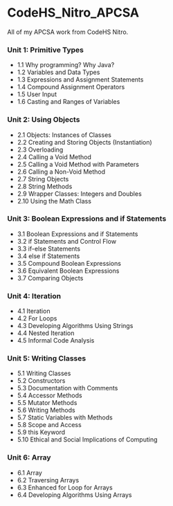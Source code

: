 # CodeHS_Nitro_APCSA
All of my APCSA work from CodeHS Nitro.

### Unit 1: Primitive Types
 - 1.1 Why programming? Why Java?
 - 1.2 Variables and Data Types
 - 1.3 Expressions and Assignment Statements
 - 1.4 Compound Assignment Operators
 - 1.5 User Input
 - 1.6 Casting and Ranges of Variables

### Unit 2: Using Objects
 - 2.1 Objects: Instances of Classes
 - 2.2 Creating and Storing Objects (Instantiation)
 - 2.3 Overloading
 - 2.4 Calling a Void Method
 - 2.5 Calling a Void Method with Parameters
 - 2.6 Calling a Non-Void Method
 - 2.7 String Objects
 - 2.8 String Methods
 - 2.9 Wrapper Classes: Integers and Doubles
 - 2.10 Using the Math Class

### Unit 3: Boolean Expressions and if Statements
 - 3.1 Boolean Expressions and if Statements
 - 3.2 if Statements and Control Flow
 - 3.3 if-else Statements
 - 3.4 else if Statements
 - 3.5 Compound Boolean Expressions
 - 3.6 Equivalent Boolean Expressions
 - 3.7 Comparing Objects

### Unit 4: Iteration
 - 4.1 Iteration
 - 4.2 For Loops
 - 4.3 Developing Algorithms Using Strings
 - 4.4 Nested Iteration
 - 4.5 Informal Code Analysis

### Unit 5: Writing Classes
 - 5.1 Writing Classes
 - 5.2 Constructors
 - 5.3 Documentation with Comments
 - 5.4 Accessor Methods
 - 5.5 Mutator Methods
 - 5.6 Writing Methods
 - 5.7 Static Variables with Methods
 - 5.8 Scope and Access
 - 5.9 this Keyword
 - 5.10 Ethical and Social Implications of Computing

### Unit 6: Array
 - 6.1 Array
 - 6.2 Traversing Arrays
 - 6.3 Enhanced for Loop for Arrays
 - 6.4 Developing Algorithms Using Arrays
